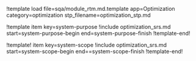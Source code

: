 !template load file=sqa/module_rtm.md.template app=Optimization category=optimization stp_filename=optimization_stp.md

!template item key=system-purpose
!include optimization_srs.md start=system-purpose-begin end=system-purpose-finish
!template-end!

!template! item key=system-scope
!include optimization_srs.md start=system-scope-begin end==system-scope-finish
!template-end!
